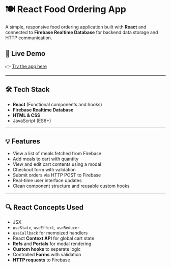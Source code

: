 # 🍽️ React Food Ordering App

A simple, responsive food ordering application built with **React** and connected to **Firebase Realtime Database** for backend data storage and HTTP communication.

## 🚀 Live Demo

👉 [Try the app here](https://react-food-ordering-app-iyan.netlify.app/)

---

## 🛠️ Tech Stack

- **React** (Functional components and hooks)
- **Firebase Realtime Database**
- **HTML & CSS**
- JavaScript (ES6+)

---

## 💡 Features

- View a list of meals fetched from Firebase
- Add meals to cart with quantity
- View and edit cart contents using a modal
- Checkout form with validation
- Submit orders via HTTP POST to Firebase
- Real-time user interface updates
- Clean component structure and reusable custom hooks

---

## 🔍 React Concepts Used

- JSX  
- `useState`, `useEffect`, `useReducer`  
- `useCallback` for memoized handlers  
- React **Context API** for global cart state  
- **Refs** and **Portals** for modal rendering  
- **Custom hooks** to separate logic  
- Controlled **Forms** with validation  
- **HTTP requests** to Firebase

